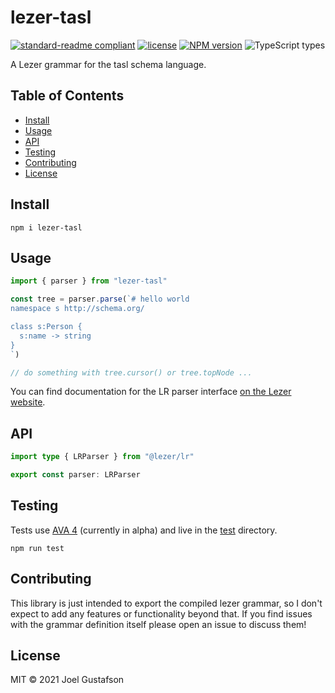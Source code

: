 # lezer-tasl

[![standard-readme compliant](https://img.shields.io/badge/readme%20style-standard-brightgreen.svg)](https://github.com/RichardLitt/standard-readme) [![license](https://img.shields.io/github/license/underlay/lezer-tasl)](https://opensource.org/licenses/MIT) [![NPM version](https://img.shields.io/npm/v/lezer-tasl)](https://www.npmjs.com/package/tasl) ![TypeScript types](https://img.shields.io/npm/types/lezer-tasl)

A Lezer grammar for the tasl schema language.

## Table of Contents

- [Install](#install)
- [Usage](#usage)
- [API](#api)
- [Testing](#testing)
- [Contributing](#contributing)
- [License](#license)

## Install

```
npm i lezer-tasl
```

## Usage

```ts
import { parser } from "lezer-tasl"

const tree = parser.parse(`# hello world
namespace s http://schema.org/

class s:Person {
  s:name -> string
}
`)

// do something with tree.cursor() or tree.topNode ...
```

You can find documentation for the LR parser interface [on the Lezer website](https://lezer.codemirror.net/docs/ref/).

## API

```ts
import type { LRParser } from "@lezer/lr"

export const parser: LRParser
```

## Testing

Tests use [AVA 4](https://github.com/avajs/ava) (currently in alpha) and live in the [test](./test/) directory.

```
npm run test
```

## Contributing

This library is just intended to export the compiled lezer grammar, so I don't expect to add any features or functionality beyond that. If you find issues with the grammar definition itself please open an issue to discuss them!

## License

MIT © 2021 Joel Gustafson
